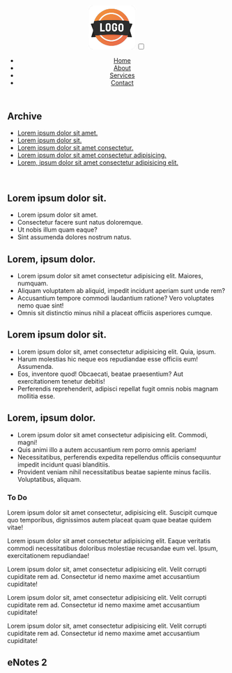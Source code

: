 <!-- <!DOCTYPE html> -->
<!--[if lt IE 7]>      <html class="no-js lt-ie9 lt-ie8 lt-ie7"> <![endif]-->
<!--[if IE 7]>         <html class="no-js lt-ie9 lt-ie8"> <![endif]-->
<!--[if IE 8]>         <html class="no-js lt-ie9"> <![endif]-->
<!--[if gt IE 8]>      <html class="no-js"> <!--<![endif]-->
<html>
    <head>
        <meta charset="utf-8">
        <meta http-equiv="X-UA-Compatible" content="IE=edge">
        <title>eNotes</title>
        <meta name="description" content="">
        <meta name="viewport" content="width=device-width, initial-scale=1">
        <link rel="stylesheet" href="style.css">
        <meta name="stylesheet" href="local.reset.css">
        <link rel="shortcut icon" href="/eNotes/favicon.ico">
        <link href="https://cdnjs.cloudflare.com/ajax/libs/font-awesome/5.12.0-2/css/all.min.css" rel="stylesheet">
    </head>
    <body>
        <!--[if lt IE 7]>
            <p class="browsehappy">You are using an <strong>outdated</strong> browser. Please <a href="#">upgrade your browser</a> to improve your experience.</p>
        <![endif]-->
        <div class="grid-container">
            <header class="menu">
                <!-- <h1 class="enotes">eNotes</h1> -->
                <div class="menu-wrap">
                    <img src="/images/logo.png" alt="" class="logo-img">
                    <input type="checkbox" id="checkbox">
                    <nav>
                        <ul>
                            <li><a href="http://home">Home</a></li>
                            <li><a href="http://about">About</a></li>
                            <li><a href="http://services">Services</a></li>
                            <li><a href="http://contact">Contact</a></li>
                        </ul>
                    </nav>
                    <label for="checkbox">
                        <i class="fa fa-bars menu-icon"></i>
                     </label>
                </div>
            </header>
            <div class="sidebarleft">
                <h2 class="heading">Archive</h2>
                <nav>
                    <ul class="topiclist">
                        <li><a href="/innerpages/first.html">Lorem ipsum dolor sit amet.</a></li>
                        <li><a href="/innerpages/second.html">Lorem ipsum dolor sit.</a></li>
                        <li><a href="/innerpages/third.html">Lorem ipsum dolor sit amet consectetur.</a></li>
                        <li><a href="/innerpages/fourth.html">Lorem ipsum dolor sit amet consectetur adipisicing.</a></li>
                        <li><a href="/innerpages/fifth.html">Lorem, ipsum dolor sit amet consectetur adipisicing elit.</a></li>
                    </ul>
                </nav>
            </div>
            <div class="main">
                <div class="image">
                    <picture>
                        <img src="https://placehold.it/500x350" alt="" 
                        srcset="https://placehold.it/500x350, https://placehold.it/300x150">
                    </picture>
                </div>
              <div class="newnotes">
                <h2>Lorem ipsum dolor sit.</h2>
                <ul class="starred">
                    <li class="item">Lorem ipsum dolor sit amet.</li>
                    <li class="item">Consectetur facere sunt natus doloremque.</li>
                    <li class="item">Ut nobis illum quam eaque?</li>
                    <li class="item">Sint assumenda dolores nostrum natus.</li>
                </ul>
              </div>
              <div class="newlistsection">
                  <h2>Lorem, ipsum dolor.</h2>
                <ul class="newlist">
                    <li class="item">Lorem ipsum dolor sit amet consectetur adipisicing elit. Maiores, numquam.</li>
                    <li class="item">Aliquam voluptatem ab aliquid, impedit incidunt aperiam sunt unde rem?</li>
                    <li class="item">Accusantium tempore commodi laudantium ratione? Vero voluptates nemo quae sint!</li>
                    <li class="item">Omnis sit distinctio minus nihil a placeat officiis asperiores cumque.</li>
                </ul>
              </div>
              <div class="recentsection">
                  <h2>Lorem ipsum dolor sit.</h2>
                  <ul class="recentlist">
                      <li class="item">Lorem ipsum dolor sit, amet consectetur adipisicing elit. Quia, ipsum.</li>
                      <li class="item">Harum molestias hic neque eos repudiandae esse officiis eum! Assumenda.</li>
                      <li class="item">Eos, inventore quod! Obcaecati, beatae praesentium? Aut exercitationem tenetur debitis!</li>
                      <li class="item">Perferendis reprehenderit, adipisci repellat fugit omnis nobis magnam mollitia esse.</li>
                  </ul>
              </div>
              <div class="old">
                <h2>Lorem, ipsum dolor.</h2>
                <ul class="oldlist">
                    <li class="item">Lorem ipsum dolor sit amet consectetur adipisicing elit. Commodi, magni!</li>
                    <li class="item">Quis animi illo a autem accusantium rem porro omnis aperiam!</li>
                    <li class="item">Necessitatibus, perferendis expedita repellendus officiis consequuntur impedit incidunt quasi blanditiis.</li>
                    <li class="item">Provident veniam nihil necessitatibus beatae sapiente minus facilis. Voluptatibus, aliquam.</li>
                </ul>
              </div>
            </div>
            <div class="sidebarright">
                <h3>To Do</h3>
                <div class="economics">
                    <p>
                        Lorem ipsum dolor sit amet consectetur, adipisicing elit. Suscipit cumque quo temporibus, dignissimos autem placeat quam quae beatae quidem vitae!
                    </p>
                </div>
                <div class="projects">
                    <p>Lorem ipsum dolor sit amet consectetur adipisicing elit. Eaque veritatis commodi necessitatibus doloribus molestiae recusandae eum vel. Ipsum, exercitationem repudiandae!   </p>
                </div>
                <div class="economics">
                    <p>Lorem ipsum dolor sit, amet consectetur adipisicing elit. Velit corrupti cupiditate rem ad. Consectetur id nemo maxime amet accusantium cupiditate!</p>
                </div>
                <div class="economics">
                    <p>Lorem ipsum dolor sit, amet consectetur adipisicing elit. Velit corrupti cupiditate rem ad. Consectetur id nemo maxime amet accusantium cupiditate!</p>
                </div>
                <div class="economics">
                    <p>Lorem ipsum dolor sit, amet consectetur adipisicing elit. Velit corrupti cupiditate rem ad. Consectetur id nemo maxime amet accusantium cupiditate!</p>
                </div>
            </div>
            <div class="footer">
                <h2 class="enotes">eNotes 2</h2>
            </div>
          </div>
        <script src="" async defer></script>
    </body>
</html>